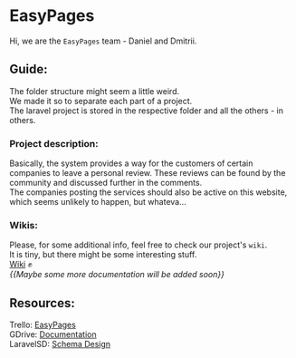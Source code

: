 # EasyPages

Hi, we are the `EasyPages` team - Daniel and Dmitrii.   

## Guide: 
The folder structure might seem a little weird.   
We made it so to separate each part of a project.   
The laravel project is stored in the respective folder and all the others - in others.   

### Project description:   
Basically, the system provides a way for the customers of certain companies to leave a personal review.
These reviews can be found by the community and discussed further in the comments.    
The companies posting the services should also be active on this website, which seems unlikely to happen, but whateva... 

### Wikis:  
Please, for some additional info, feel free to check our project's `wiki`.  
It is tiny, but there might be some interesting stuff.  
[Wiki](https://github.com/dee-me-tree-or-love/EasyPages/wiki) :fist:   
*{{Maybe some more documentation will be added soon}}*

## Resources: 
Trello: [EasyPages](https://trello.com/easypages)    
GDrive: [Documentation](https://drive.google.com/drive/folders/0B0AcRiO9tw8PQjFONGdvNkhONkU)    
LaravelSD: [Schema Design](http://www.laravelsd.com/share/w1ZXaZ)  
